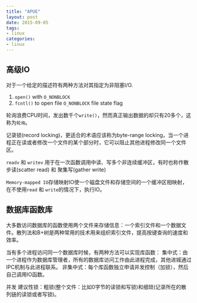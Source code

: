 ```yaml
---
title: "APUE"
layout: post
date: 2015-09-05
tags:
- linux
categories:
- linux
---
```


## 高级IO

对于一个给定的描述符有两种方法对其指定为非阻塞I/O.
1. `open()` with `O_NONBLOCK`
2. `fcntl()` to open file `O_NONBLOCK` file state flag

轮询浪费CPU时间，发出数千个`write()`，然而真正输出数据的却只有20多个，这称为`轮询`。

记录锁(record locking)，更适合的术语应该称为byte-range locking，当一个进程正在读或者修改一个文件的某个部分时，它可以阻止其他进程修改同一个文件区。

`readv` 和 `writev` 用于在一次函数调用中读、写多个非连续缓冲区，有时也称作散步读(scatter read) 和 聚集写(gather write)

`Memory-mapped IO`存储映射IO使一个磁盘文件和存储空间的一个缓冲区相映射，在不使用`read` 和 `write`的情况下，执行IO。

## 数据库函数库

大多数访问数据库的函数使用两个文件来存储信息：一个索引文件和一个数据文件。散列法和B+树是两种常用的技术用来组织索引文件，提高按键查询的速度和效率。

当有多个进程访问同一个数据库时候，有两种方法可以实现库函数：
集中式：由一个进程作为数据库管理者，所有的数据库访问工作由此进程完成，其他进城通过IPC机制与此进程联系。
非集中式：每个库函数独立申请并发控制（加锁），然后自己调用IO函数。

并发
建议性锁：粗锁(整个文件：比如0字节的读锁和写锁)和细琐(记录所在的散列链的读锁或者写锁)。